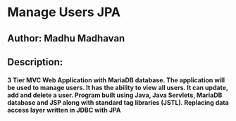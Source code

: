 # Manage Users JPA
## Author: Madhu Madhavan
## Description: 
#### 3 Tier MVC Web Application with MariaDB database. The application will be used to manage users. It has the ability to view all users. It can update, add and delete a user. Program built using Java, Java Servlets, MariaDB database and JSP along with standard tag libraries (JSTL). Replacing data access layer written in JDBC with JPA 
